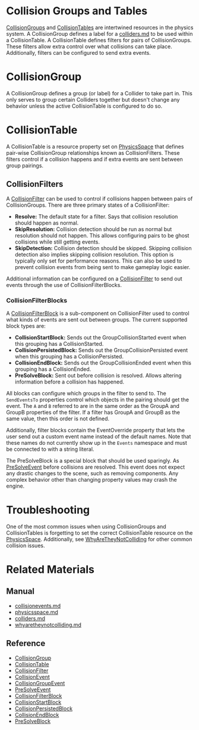# Collision Groups and Tables
[CollisionGroups](https://plasmaengine.github.io/PlasmaDocs/Plasma1/C++/code_reference/class_reference/collisiongroup.md) and [ CollisionTables](https://plasmaengine.github.io/PlasmaDocs/Plasma1/C++/code_reference/class_reference/collisiontable.md) are intertwined resources in the physics system. A CollisionGroup defines a label for a [colliders.md](https://plasmaengine.github.io/PlasmaDocs/Plasma1/Editor/physics/collisionoverview/colliders.md) to be used within a CollisionTable. A CollisionTable defines filters for pairs of CollisionGroups. These filters allow extra control over what collisions can take place. Additionally, filters can be configured to send extra events.

# CollisionGroup
A CollisionGroup defines a group (or label) for a Collider to take part in. This only serves to group certain Colliders together but doesn't change any behavior unless the active CollisionTable is configured to do so.

# CollisionTable
A CollisionTable is a resource property set on [PhysicsSpace](https://plasmaengine.github.io/PlasmaDocs/Plasma1/Editor/physics/collisionoverview/physicsspace.md) that defines pair-wise CollisionGroup relationships known as CollisionFilters. These filters control if a collision happens and if extra events are sent between group pairings.

## CollisionFilters
A [CollisionFilter](https://plasmaengine.github.io/PlasmaDocs/Plasma1/C++/code_reference/class_reference/collisionfilter.md) can be used to control if collisions happen between pairs of CollisionGroups. There are three primary states of a CollisionFilter:
 - **Resolve:** The default state for a filter. Says that collision resolution should happen as normal.
 - **SkipResolution:** Collision detection should be run as normal but resolution should not happen. This allows configuring pairs to be ghost collisions while still getting events.
 - **SkipDetection:** Collision detection should be skipped. Skipping collision detection also implies skipping collision resolution. This option is typically only set for performance reasons. This can also be used to prevent collision events from being sent to make gameplay logic easier.
 
Additional information can be configured on a [CollisionFilter](https://plasmaengine.github.io/PlasmaDocs/Plasma1/C++/code_reference/class_reference/collisionfilter.md) to send out events through the use of CollisionFilterBlocks.

### CollisionFilterBlocks
A [CollisionFilterBlock](https://plasmaengine.github.io/PlasmaDocs/Plasma1/C++/code_reference/class_reference/collisionfilterblock.md) is a sub-component on CollisionFilter used to control what kinds of events are sent out between groups. The current supported block types are:
 - **CollisionStartBlock:** Sends out the GroupCollisionStarted event when this grouping has a CollisionStarted.
 - **CollisionPersistedBlock:** Sends out the GroupCollisionPersisted event when this grouping has a CollisionPersisted.
 - **CollisionEndBlock:** Sends out the GroupCollisionEnded event when this grouping has a CollisionEnded.
 - **PreSolveBlock:** Sent out before collision is resolved. Allows altering information before a collision has happened.
 
All blocks can configure which groups in the filter to send to. The `SendEventsTo` properties control which objects in the pairing should get the event. The `A` and `B` referred to are in the same order as the GroupA  and GroupB  properties of the filter. If a filter has GroupA and GroupB as the same value, then this order is not defined.

Additionally, filter blocks contain the EventOverride  property that lets the user send out a custom event name instead of the default names. Note that these names do not currently show up in the `Events` namespace and must be connected to with a string literal.

The PreSolveBlock is a special block that should be used sparingly. As [PreSolveEvent](https://plasmaengine.github.io/PlasmaDocs/Plasma1/C++/code_reference/class_reference/presolveevent.md) before collisions are resolved. This event does not expect any drastic changes to the scene, such as removing components. Any complex behavior other than changing property values may crash the engine.

# Troubleshooting
One of the most common issues when using CollisionGroups and CollisionTables is forgetting to set the correct CollisionTable resource on the [PhysicsSpace](https://plasmaengine.github.io/PlasmaDocs/Plasma1/Editor/physics/collisionoverview/physicsspace.md). Additionally, see [WhyAreTheyNotColliding](https://plasmaengine.github.io/PlasmaDocs/Plasma1/Editor/physics/collisionoverview/physicstroubleshooting/whyaretheynotcolliding.md) for other common collision issues.

# Related Materials
## Manual
- [collisionevents.md](https://plasmaengine.github.io/PlasmaDocs/Plasma1/Editor/physics/collisionoverview/collisionevents.md)
- [physicsspace.md](https://plasmaengine.github.io/PlasmaDocs/Plasma1/Editor/physics/collisionoverview/physicsspace.md)
- [colliders.md](https://plasmaengine.github.io/PlasmaDocs/Plasma1/Editor/physics/collisionoverview/colliders.md)
- [whyaretheynotcolliding.md](https://plasmaengine.github.io/PlasmaDocs/Plasma1/Editor/physics/collisionoverview/physicstroubleshooting/whyaretheynotcolliding.md)

## Reference
- [CollisionGroup](https://plasmaengine.github.io/PlasmaDocs/Plasma1/C++/code_reference/class_reference/collisiongroup.md)
- [CollisionTable](https://plasmaengine.github.io/PlasmaDocs/Plasma1/C++/code_reference/class_reference/collisiontable.md)
- [CollisionFilter](https://plasmaengine.github.io/PlasmaDocs/Plasma1/C++/code_reference/class_reference/collisionfilter.md)
- [CollisionEvent](https://plasmaengine.github.io/PlasmaDocs/Plasma1/C++/code_reference/class_reference/collisionevent.md)
- [CollisionGroupEvent](https://plasmaengine.github.io/PlasmaDocs/Plasma1/C++/code_reference/class_reference/collisiongroupevent.md)
- [PreSolveEvent](https://plasmaengine.github.io/PlasmaDocs/Plasma1/C++/code_reference/class_reference/presolveevent.md)
- [CollisionFilterBlock](https://plasmaengine.github.io/PlasmaDocs/Plasma1/C++/code_reference/class_reference/collisionfilterblock.md)
- [CollisionStartBlock](https://plasmaengine.github.io/PlasmaDocs/Plasma1/C++/code_reference/class_reference/collisionstartblock.md)
- [CollisionPersistedBlock](https://plasmaengine.github.io/PlasmaDocs/Plasma1/C++/code_reference/class_reference/collisionpersistedblock.md)
- [CollisionEndBlock](https://plasmaengine.github.io/PlasmaDocs/Plasma1/C++/code_reference/class_reference/collisionendblock.md)
- [PreSolveBlock](https://plasmaengine.github.io/PlasmaDocs/Plasma1/C++/code_reference/class_reference/presolveblock.md) 